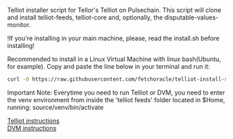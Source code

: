 Telliot installer script for Tellor's Telliot on Pulsechain.
This script will clone and install telliot-feeds, telliot-core and, optionally, the disputable-values-monitor.

!If you're installing in your main machine, please, read the install.sh before installing!

Recommended to install in a Linux Virtual Machine with linux bash(Ubuntu, for example). 
Copy and paste the line below in your terminal and run it:

```bash
curl -O https://raw.githubusercontent.com/fetchoracle/telliot-install-script/refs/heads/main/install.sh && chmod +x install.sh && ./install.sh && cd && cd telliot-feeds && source venv/bin/activate
```

Important Note:
Everytime you need to run Telliot or DVM, you need to enter the venv environment from inside the 'telliot feeds' folder located in $Home, running: 
source/venv/bin/activate

[Telliot instructions](https://tinyurl.com/mryzpw9v)  
[DVM instructions](https://tinyurl.com/bdey7ph9)

